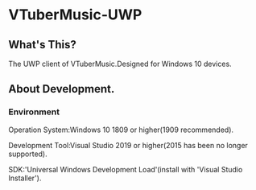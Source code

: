 # VTuberMusic-UWP
## What's This?
The UWP client of VTuberMusic.Designed for Windows 10 devices.
## About Development.
### Environment
Operation System:Windows 10 1809 or higher(1909 recommended).

Development Tool:Visual Studio 2019 or higher(2015 has been no longer supported).

SDK:'Universal Windows Development Load'(install with 'Visual Studio Installer').
